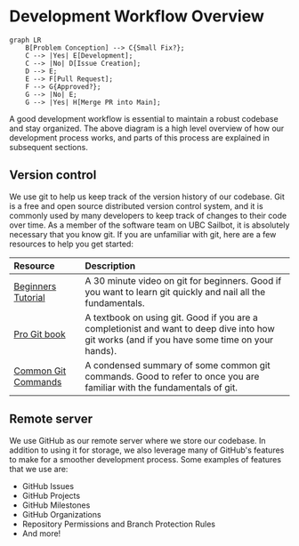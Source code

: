 # Development Workflow Overview

``` mermaid
graph LR
    B[Problem Conception] --> C{Small Fix?};
    C --> |Yes| E[Development];
    C --> |No| D[Issue Creation];
    D --> E;
    E --> F[Pull Request];
    F --> G{Approved?};
    G --> |No| E;
    G --> |Yes| H[Merge PR into Main];
```

A good development workflow is essential to maintain a robust codebase and stay organized. The above
diagram is a high level overview of how our development process works, and parts of this process
are explained in subsequent sections.

## Version control

We use git to help us keep track of the version history of our codebase. Git is a free and open source
distributed version control system, and it is commonly used by many developers to keep track of changes
to their code over time. As a member of the software team on UBC Sailbot, it is absolutely necessary that
you know git. If you are unfamiliar with git, here are a few resources to help you get started:

| Resource                                               | Description                                            |
| :----------------------------------------------------- | :----------------------------------------------------- |
| [Beginners Tutorial](https://youtu.be/HVsySz-h9r4)     | A 30 minute video on git for beginners. Good if you want to learn git quickly and nail all the fundamentals.    |
| [Pro Git book](https://git-scm.com/book/en/v2)         | A textbook on using git. Good if you are a completionist and want to deep dive into how git works (and if you have some time on your hands).    |
| [Common Git Commands](https://patrick-5546.github.io/notes/reference/git/git_commands/) | A condensed summary of some common git commands. Good to refer to once you are familiar with the fundamentals of git. |

## Remote server

We use GitHub as our remote server where we store our codebase. In addition to using it for storage, we also
leverage many of GitHub's features to make for a smoother development process. Some examples of features
that we use are:

- GitHub Issues
- GitHub Projects
- GitHub Milestones
- GitHub Organizations
- Repository Permissions and Branch Protection Rules
- And more!

